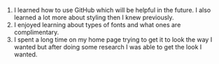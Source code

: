 1. I learned how to use GitHub which will be helpful in the future. I also learned a lot more about styling then I knew previously.
2. I enjoyed learning about types of fonts and what ones are complimentary.
3. I spent a long time on my home page trying to get it to look the way I wanted but after doing some research I was able to get the look I wanted. 
